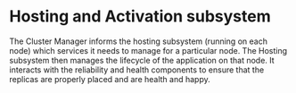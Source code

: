 # Hosting and Activation subsystem

The Cluster Manager informs the hosting subsystem (running on each node) which services it needs to manage for a particular node. The Hosting subsystem then manages the lifecycle of the application on that node. It interacts with the reliability and health components to ensure that the replicas are properly placed and are health and happy.
